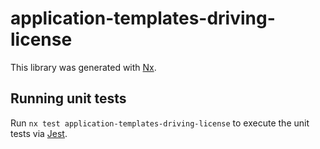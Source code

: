 # application-templates-driving-license

This library was generated with [Nx](https://nx.dev).

## Running unit tests

Run `nx test application-templates-driving-license` to execute the unit tests via [Jest](https://jestjs.io).
